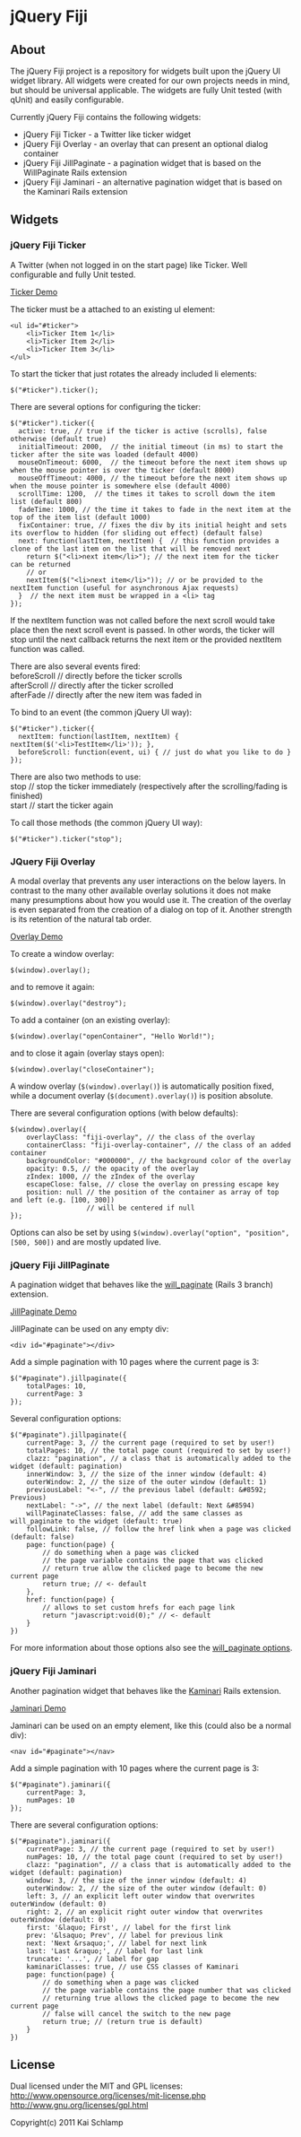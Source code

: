 # jQuery Fiji

## About

The jQuery Fiji project is a repository for widgets built upon the jQuery UI widget library. All widgets were created for our own projects needs in mind, but should be universal applicable. The widgets are fully Unit tested (with qUnit) and easily configurable.

Currently jQuery Fiji contains the following widgets:

* jQuery Fiji Ticker - a Twitter like ticker widget
* jQuery Fiji Overlay - an overlay that can present an optional dialog container
* jQuery Fiji JillPaginate - a pagination widget that is based on the WillPaginate Rails extension
* jQuery Fiji Jaminari - an alternative pagination widget that is based on the Kaminari Rails extension

## Widgets

### jQuery Fiji Ticker

A Twitter (when not logged in on the start page) like Ticker.
Well configurable and fully Unit tested.

[Ticker Demo](http://medihack.github.com/fiji/demos/ticker/ticker.html)

The ticker must be a attached to an existing ul element:

	<ul id="#ticker">
		<li>Ticker Item 1</li>
		<li>Ticker Item 2</li>
		<li>Ticker Item 3</li>
	</ul>

To start the ticker that just rotates the already included li elements:

    $("#ticker").ticker();

There are several options for configuring the ticker:

    $("#ticker").ticker({
      active: true, // true if the ticker is active (scrolls), false otherwise (default true)
      initialTimeout: 2000,  // the initial timeout (in ms) to start the ticker after the site was loaded (default 4000)
      mouseOnTimeout: 6000,  // the timeout before the next item shows up when the mouse pointer is over the ticker (default 8000)
      mouseOffTimeout: 4000, // the timeout before the next item shows up when the mouse pointer is somewhere else (default 4000)
      scrollTime: 1200,  // the times it takes to scroll down the item list (default 800)
      fadeTime: 1000, // the time it takes to fade in the next item at the top of the item list (default 1000)
      fixContainer: true, // fixes the div by its initial height and sets its overflow to hidden (for sliding out effect) (default false)
      next: function(lastItem, nextItem) {  // this function provides a clone of the last item on the list that will be removed next
		return $("<li>next item</li>"); // the next item for the ticker can be returned
        // or
        nextItem($("<li>next item</li>")); // or be provided to the nextItem function (useful for asynchronous Ajax requests)
      }  // the next item must be wrapped in a <li> tag
    });

If the nextItem function was not called before the next scroll would take place then the next scroll event is passed.
In other words, the ticker will stop until the next callback returns the next item or the provided nextItem function was called.

There are also several events fired:<br>
beforeScroll // directly before the ticker scrolls<br>
afterScroll // directly after the ticker scrolled<br>
afterFade // directly after the new item was faded in<br>

To bind to an event (the common jQuery UI way):

    $("#ticker").ticker({
      nextItem: function(lastItem, nextItem) { nextItem($('<li>TestItem</li>')); },
      beforeScroll: function(event, ui) { // just do what you like to do }
    });

There are also two methods to use:<br>
stop // stop the ticker immediately (respectively after the scrolling/fading is finished)<br>
start // start the ticker again<br>

To call those methods (the common jQuery UI way):

    $("#ticker").ticker("stop");

### JQuery Fiji Overlay

A modal overlay that prevents any user interactions on the below layers.
In contrast to the many other available overlay solutions it does not
make many presumptions about how you would use it. The creation of the
overlay is even separated from the creation of a dialog on top of it.
Another strength is its retention of the natural tab order.

[Overlay Demo](http://medihack.github.com/fiji/demos/overlay/overlay.html)

To create a window overlay:

	$(window).overlay();

and to remove it again:

	$(window).overlay("destroy");

To add a container (on an existing overlay):

	$(window).overlay("openContainer", "Hello World!");

and to close it again (overlay stays open):

	$(window).overlay("closeContainer");

A window overlay (`$(window).overlay()`) is automatically position
fixed, while a document overlay (`$(document).overlay()`) is position absolute.

There are several configuration options (with below defaults):

	$(window).overlay({
		overlayClass: "fiji-overlay", // the class of the overlay
		containerClass: "fiji-overlay-container", // the class of an added container
		backgroundColor: "#000000", // the background color of the overlay
		opacity: 0.5, // the opacity of the overlay
		zIndex: 1000, // the zIndex of the overlay
		escapeClose: false, // close the overlay on pressing escape key
		position: null // the position of the container as array of top and left (e.g. [100, 300])
					   // will be centered if null
	});

Options can also be set by using `$(window).overlay("option",
"position", [500, 500])` and are mostly updated live.

### jQuery Fiji JillPaginate

A pagination widget that behaves like the [will_paginate](https://github.com/mislav/will_paginate/tree/rails3) (Rails 3 branch) extension.

[JillPaginate Demo](http://medihack.github.com/fiji/demos/jillpaginate/jillpaginate.html)

JillPaginate can be used on any empty div:

	<div id="#paginate"></div>

Add a simple pagination with 10 pages where the current page is 3:

	$("#paginate").jillpaginate({
		totalPages: 10,
		currentPage: 3
	});

Several configuration options:

	$("#paginate").jillpaginate({
		currentPage: 3, // the current page (required to set by user!)
		totalPages: 10, // the total page count (required to set by user!)
		clazz: "pagination", // a class that is automatically added to the widget (default: pagination)
		innerWindow: 3, // the size of the inner window (default: 4)
		outerWindow: 2, // the size of the outer window (default: 1)
		previousLabel: "<-", // the previous label (default: &#8592; Previous)
		nextLabel: "->", // the next label (default: Next &#8594)
		willPaginateClasses: false, // add the same classes as will_paginate to the widget (default: true)
		followLink: false, // follow the href link when a page was clicked (default: false)
		page: function(page) {
			// do something when a page was clicked 
			// the page variable contains the page that was clicked
			// return true allow the clicked page to become the new current page
			return true; // <- default
		},
		href: function(page) {
			// allows to set custom hrefs for each page link
			return "javascript:void(0);" // <- default
		}
	})

For more information about those options also see the [will_paginate options](https://github.com/mislav/will_paginate/blob/rails3/lib/will_paginate/view_helpers.rb).

### jQuery Fiji Jaminari

Another pagination widget that behaves like the [Kaminari](https://github.com/amatsuda/kaminari) Rails extension.

[Jaminari Demo](http://medihack.github.com/fiji/demos/jaminari/jaminari.html)

Jaminari can be used on an empty element, like this (could also be a
normal div):

	<nav id="#paginate"></nav>

Add a simple pagination with 10 pages where the current page is 3:

	$("#paginate").jaminari({
		currentPage: 3,
		numPages: 10
	});

There are several configuration options:

	$("#paginate").jaminari({
		currentPage: 3, // the current page (required to set by user!)
		numPages: 10, // the total page count (required to set by user!)
		clazz: "pagination", // a class that is automatically added to the widget (default: pagination)
		window: 3, // the size of the inner window (default: 4)
		outerWindow: 2, // the size of the outer window (default: 0)
		left: 3, // an explicit left outer window that overwrites outerWindow (default: 0)
		right: 2, // an explicit right outer window that overwrites outerWindow (default: 0)
		first: '&laquo; First', // label for the first link
		prev: '&lsaquo; Prev', // label for previous link
		next: 'Next &rsaquo;', // label for next link
		last: 'Last &raquo;', // label for last link
		truncate: '...', // label for gap
		kaminariClasses: true, // use CSS classes of Kaminari
		page: function(page) {
			// do something when a page was clicked 
			// the page variable contains the page number that was clicked
			// returning true allows the clicked page to become the new current page
			// false will cancel the switch to the new page
			return true; // (return true is default)
		}
	})

## License

Dual licensed under the MIT and GPL licenses:
http://www.opensource.org/licenses/mit-license.php
http://www.gnu.org/licenses/gpl.html

Copyright(c) 2011 Kai Schlamp
